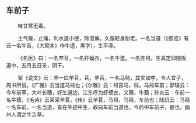 ## 车前子
<p>&emsp;&emsp;
味甘寒无毒。
</p>
<p>&emsp;&emsp;
主气癃，止痛，利水道小便，除湿痹。久服轻身耐老。一名当道（《御览》有云一名牛舌，《大观本》作牛遗，黑字），生平泽。
</p>
<p>&emsp;&emsp;
《名医》曰：一名芣苢，一名虾蟆衣，一名牛遗，一名胜舄，生真定邱陵阪道中，五月五日采，阴干。
</p>
<p>&emsp;&emsp;
案《说文》云：芣一曰芣苢，苢，芣苢，一名马舄，其实如李，令人宜子，周书所说，《广雅》云当道马舄也；《尔雅》云：舄莒马，舄，马舄车前；郭璞云：今车前草，大叶长穗，好生道边，江东呼为虾蟆衣，又藬，牛蘈；孙炎云：车前一名牛蘈，《毛诗》云采采芣苢，《传》云芣苢，马舄，马舄，车前也；陆玑云：马舄一名车前，一名当道，喜在牛迹中生，故曰车前当道也，今药中车前子，是也，幽州人谓之牛舌草。
</p>